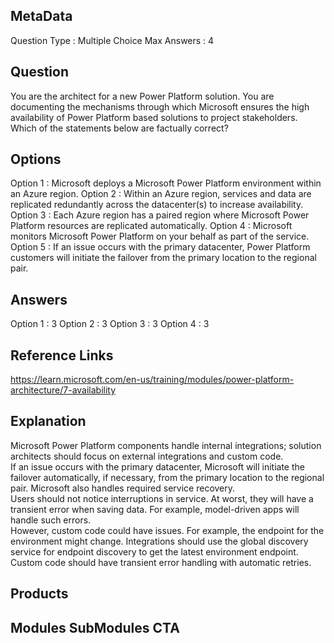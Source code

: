 ## MetaData
Question Type : Multiple Choice
Max Answers : 4

## Question
You are the architect for a new Power Platform solution. You are documenting the mechanisms through which Microsoft ensures the high availability of Power Platform based solutions to project stakeholders. Which of the statements below are factually correct? 

## Options
Option 1 : Microsoft deploys a Microsoft Power Platform environment within an Azure region.
Option 2 : Within an Azure region, services and data are replicated redundantly across the datacenter(s) to increase availability.
Option 3 : Each Azure region has a paired region where Microsoft Power Platform resources are replicated automatically. 
Option 4 : Microsoft monitors Microsoft Power Platform on your behalf as part of the service.
Option 5 : If an issue occurs with the primary datacenter, Power Platform customers will initiate the failover from the primary location to the regional pair.

## Answers
Option 1 : 3
Option 2 : 3
Option 3 : 3
Option 4 : 3

## Reference Links
https://learn.microsoft.com/en-us/training/modules/power-platform-architecture/7-availability

## Explanation
Microsoft Power Platform components handle internal integrations; solution architects should focus on external integrations and custom code.<br>If an issue occurs with the primary datacenter, Microsoft will initiate the failover automatically, if necessary, from the primary location to the regional pair. Microsoft also handles required service recovery.<br>Users should not notice interruptions in service. At worst, they will have a transient error when saving data. For example, model-driven apps will handle such errors.<br>However, custom code could have issues. For example, the endpoint for the environment might change. Integrations should use the global discovery service for endpoint discovery to get the latest environment endpoint. Custom code should have transient error handling with automatic retries. 

## Products 


## Modules SubModules CTA 

